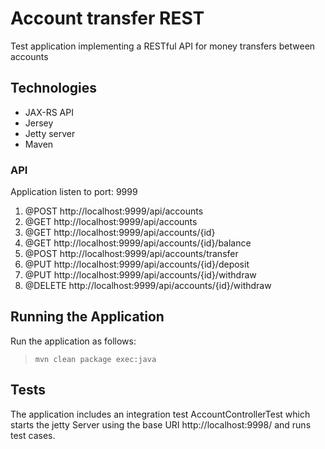 
# Account transfer REST
Test application implementing a RESTful API for money transfers between accounts

Technologies
------------

* JAX-RS API
* Jersey
* Jetty server
* Maven

### API
Application listen to port: 9999

1. @POST http://localhost:9999/api/accounts
2. @GET http://localhost:9999/api/accounts
3. @GET http://localhost:9999/api/accounts/{id}
4. @GET http://localhost:9999/api/accounts/{id}/balance
5. @POST http://localhost:9999/api/accounts/transfer
6. @PUT http://localhost:9999/api/accounts/{id}/deposit
7. @PUT http://localhost:9999/api/accounts/{id}/withdraw
8. @DELETE http://localhost:9999/api/accounts/{id}/withdraw


Running the Application
-----------------------

Run the application as follows:
>     mvn clean package exec:java

Tests
-----

The application includes an integration test AccountControllerTest which starts the jetty Server using the base URI http://localhost:9998/ and runs test cases.


